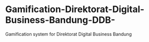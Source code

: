 # Gamification-Direktorat-Digital-Business-Bandung-DDB-
Gamification system for Direktorat Digital Business Bandung
